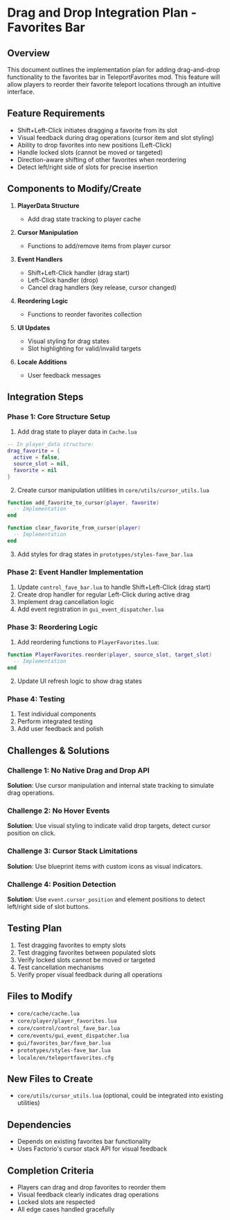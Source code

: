 # Drag and Drop Integration Plan - Favorites Bar

## Overview
This document outlines the implementation plan for adding drag-and-drop functionality to the favorites bar in TeleportFavorites mod. This feature will allow players to reorder their favorite teleport locations through an intuitive interface.

## Feature Requirements

- Shift+Left-Click initiates dragging a favorite from its slot
- Visual feedback during drag operations (cursor item and slot styling)
- Ability to drop favorites into new positions (Left-Click)
- Handle locked slots (cannot be moved or targeted)
- Direction-aware shifting of other favorites when reordering
- Detect left/right side of slots for precise insertion

## Components to Modify/Create

1. **PlayerData Structure**
   - Add drag state tracking to player cache

2. **Cursor Manipulation**
   - Functions to add/remove items from player cursor

3. **Event Handlers**
   - Shift+Left-Click handler (drag start)
   - Left-Click handler (drop)
   - Cancel drag handlers (key release, cursor changed)

4. **Reordering Logic**
   - Functions to reorder favorites collection

5. **UI Updates**
   - Visual styling for drag states
   - Slot highlighting for valid/invalid targets

6. **Locale Additions**
   - User feedback messages

## Integration Steps

### Phase 1: Core Structure Setup

1. Add drag state to player data in `Cache.lua`
```lua
-- In player_data structure:
drag_favorite = {
  active = false,
  source_slot = nil,
  favorite = nil
}
```

2. Create cursor manipulation utilities in `core/utils/cursor_utils.lua`
```lua
function add_favorite_to_cursor(player, favorite)
  -- Implementation
end

function clear_favorite_from_cursor(player)
  -- Implementation
end
```

3. Add styles for drag states in `prototypes/styles-fave_bar.lua`

### Phase 2: Event Handler Implementation

1. Update `control_fave_bar.lua` to handle Shift+Left-Click (drag start)
2. Create drop handler for regular Left-Click during active drag
3. Implement drag cancellation logic
4. Add event registration in `gui_event_dispatcher.lua`

### Phase 3: Reordering Logic

1. Add reordering functions to `PlayerFavorites.lua`:
```lua
function PlayerFavorites.reorder(player, source_slot, target_slot)
  -- Implementation
end
```

2. Update UI refresh logic to show drag states

### Phase 4: Testing

1. Test individual components
2. Perform integrated testing
3. Add user feedback and polish

## Challenges & Solutions

### Challenge 1: No Native Drag and Drop API
**Solution**: Use cursor manipulation and internal state tracking to simulate drag operations.

### Challenge 2: No Hover Events
**Solution**: Use visual styling to indicate valid drop targets, detect cursor position on click.

### Challenge 3: Cursor Stack Limitations
**Solution**: Use blueprint items with custom icons as visual indicators.

### Challenge 4: Position Detection
**Solution**: Use `event.cursor_position` and element positions to detect left/right side of slot buttons.

## Testing Plan

1. Test dragging favorites to empty slots
2. Test dragging favorites between populated slots
3. Verify locked slots cannot be moved or targeted
4. Test cancellation mechanisms
5. Verify proper visual feedback during all operations

## Files to Modify

- `core/cache/cache.lua`
- `core/player/player_favorites.lua`
- `core/control/control_fave_bar.lua`
- `core/events/gui_event_dispatcher.lua`
- `gui/favorites_bar/fave_bar.lua`
- `prototypes/styles-fave_bar.lua`
- `locale/en/teleportfavorites.cfg`

## New Files to Create

- `core/utils/cursor_utils.lua` (optional, could be integrated into existing utilities)

## Dependencies

- Depends on existing favorites bar functionality
- Uses Factorio's cursor stack API for visual feedback

## Completion Criteria

- Players can drag and drop favorites to reorder them
- Visual feedback clearly indicates drag operations
- Locked slots are respected
- All edge cases handled gracefully

